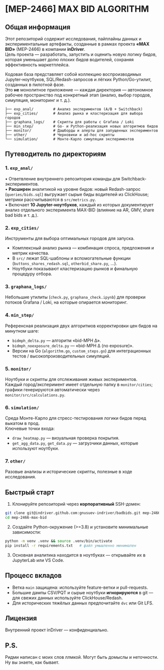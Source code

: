# [MEP-2466] MAX BID ALGORITHM

## Общая информация
Этот репозиторий содержит исследования, пайплайны данных и экспериментальные артефакты, созданные в рамках проекта **«MAX BID»** (MEP-2466) в компании **inDriver**.  
Цель проекта — разработать, запустить и оценить новую логику бидов, которая уменьшает долю _плохих бидов_ водителей, сохраняя эффективность маркетплейса.

Кодовая база представляет собой коллекцию воспроизводимых Jupyter-ноутбуков, SQL/Redash-запросов и лёгких Python/Go-утилит, созданных в пилотной фазе.  
Это **не** монолитное приложение — каждая директория — автономное рабочее пространство под конкретный этап (анализ, выбор городов, симуляция, мониторинг и т. д.).

```
├── exp_anal/         # Анализ экспериментов (A/B + Switchback)
├── exp_cities/       # Анализ рынка и кластеризация для выбора городов
├── graphana_logs/    # Скрипты для работы с Grafana / Loki
├── min_step/         # Go- и Python-реализация новых алгоритмов бидов
├── monitor/          # Дашборды и алерты для запущенных экспериментов
├── other/            # Черновики и ad-hoc скрипты
└── simulation/       # Монте-Карло симуляции экспериментов
```

## Путеводитель по директориям

### 1. `exp_anal/`
• Ответвление внутреннего репозитория команды для Switchback-экспериментов.  
• **Расширен** аналитикой на уровне бидов: новый Redash-запрос (`queries/bids.sql`) выгружает сырые биды водителей из ClickHouse; метрики рассчитываются в `src/metrics.py`.  
• Включает **10 Jupyter-ноутбуков**, каждый из которых документирует анализ отдельного эксперимента MAX-BID (влияние на AR, GMV, share bad bids и т. д.).

### 2. `exp_cities/`
Инструменты для выбора оптимальных городов для запуска.

* Комплексный анализ рынка — комбинация спроса, предложения и метрик качества.
* В `src/` лежат SQL-шаблоны и вспомогательные функции (`buttons_shares_redash.sql`, `otherbid_share.py`, …).
* Ноутбуки показывают кластеризацию рынков и финальную процедуру отбора.

### 3. `graphana_logs/`
Небольшие утилиты (`check.py`, `graphana_check.ipynb`) для проверки потоков Grafana / Loki, на которые опирается мониторинг.

### 4. `min_step/`
Референсная реализация двух алгоритмов корректировки цен бидов на _минутном_ шаге:

* `bidmph_delta.py` — алгоритм «bid-MPH Δ».
* `bidmph_noexposure_delta.py` — «bid-MPH Δ (no exposure)».
* Версии на Go (`algorithm.go`, `custom_steps.go`) для интеграционных тестов / высокопроизводительных симуляций.

### 5. `monitor/`
Ноутбуки и скрипты для отслеживания живых экспериментов.  
Каждый город/эксперимент имеет отдельную папку в `monitor/cities`; графики генерируются автоматически через `monitor/src/calculations.py`.

### 6. `simulation/`
Среда Монте-Карло для стресс-тестирования логики бидов перед выкатом в прод.  
Ключевые точки входа:
* `draw_heatmap.py` — визуальная проверка покрытия.
* `get_agg_data.py`, `get_data.py` — загрузчики данных, которые используют ноутбуки.

### 7. `other/`
Разовые анализы и исторические скрипты, полезные в ходе исследования.

## Быстрый старт
1. Клонируйте репозиторий через **корпоративный** SSH-домен:
```bash
git clone git@indriver.github.com:gnusuev-indriver/badbids.git mep-2466-max-bid
cd mep-2466-max-bid
```
2. Создайте Python-окружение (>=3.8) и установите минимальные зависимости:
```bash
python -m venv .venv && source .venv/bin/activate
pip install -r requirements.txt   # файл умышленно минимален
```
3. Основная аналитика находится в ноутбуках — открывайте их в JupyterLab или VS Code.

## Процесс вкладов
* Ветка `main` защищена: используйте feature-ветки и pull-requests.
* Большие дампы CSV/PQT и сырые ноутбуки **игнорируются** в git — для свежих данных используйте ClickHouse/Redash.
* Для исторических тяжёлых данных предпочитайте `dvc` или Git LFS.

## Лицензия
Внутренний проект inDriver — конфиденциально. 

## P.S.
Ридми написан с моих слов ллмкой. Могут быть домыслы и неточности. Ну вы знаете, как бывает.
